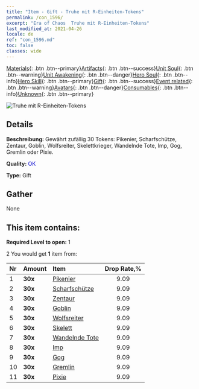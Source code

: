 ```yaml
---
title: "Item - Gift - Truhe mit R-Einheiten-Tokens"
permalink: /con_1596/
excerpt: "Era of Chaos  Truhe mit R-Einheiten-Tokens"
last_modified_at: 2021-04-26
locale: de
ref: "con_1596.md"
toc: false
classes: wide
---
```

 [Materials](/ItemsDE/){: .btn .btn--primary}[Artifacts](/ItemsDE/Artifacts/){: .btn .btn--success}[Unit Soul](/ItemsDE/UnitSoul/){: .btn .btn--warning}[Unit Awakening](/ItemsDE/UnitAwakening/){: .btn .btn--danger}[Hero Soul](/ItemsDE/HeroSoul/){: .btn .btn--info}[Hero Skill](/ItemsDE/HeroSkill/){: .btn .btn--primary}[Gift](/ItemsDE/Gift/){: .btn .btn--success}[Event related](/ItemsDE/Events/){: .btn .btn--warning}[Avatars](/ItemsDE/Avatars/){: .btn .btn--danger}[Consumables](/ItemsDE/Consumables/){: .btn .btn--info}[Unknown](/ItemsDE/Unknown/){: .btn .btn--primary}

 ![Truhe mit R-Einheiten-Tokens](/images/t/i_907208.png)

## Details
 **Beschreibung:** Gewährt zufällig 30 Tokens: Pikenier, Scharfschütze, Zentaur, Goblin, Wolfsreiter, Skelettkrieger, Wandelnde Tote, Imp, Gog, Gremlin oder Pixie.

 **Quality:** <span style="color: #0000CD">OK</span>

 **Type:** Gift

## Gather

  None

## This item contains:

 **Required Level to open:** 1

 2 You would get **1** item  from:

  | Nr | Amount |     Item    | Drop Rate,% |
  |:---|:-------|:------------|:---------:|
  | 1 |  **30x** | [Pikenier](/ItemsDE/unt_190/) | 9.09 | 
  | 2 |  **30x** | [Scharfschütze](/ItemsDE/unt_191/) | 9.09 | 
  | 3 |  **30x** | [Zentaur](/ItemsDE/unt_199/) | 9.09 | 
  | 4 |  **30x** | [Goblin](/ItemsDE/unt_217/) | 9.09 | 
  | 5 |  **30x** | [Wolfsreiter](/ItemsDE/unt_218/) | 9.09 | 
  | 6 |  **30x** | [Skelett](/ItemsDE/unt_208/) | 9.09 | 
  | 7 |  **30x** | [Wandelnde Tote](/ItemsDE/unt_209/) | 9.09 | 
  | 8 |  **30x** | [Imp](/ItemsDE/unt_226/) | 9.09 | 
  | 9 |  **30x** | [Gog](/ItemsDE/unt_227/) | 9.09 | 
  | 10 |  **30x** | [Gremlin](/ItemsDE/unt_235/) | 9.09 | 
  | 11 |  **30x** | [Pixie](/ItemsDE/unt_262/) | 9.09 | 
